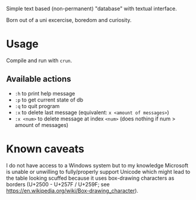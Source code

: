 Simple text based (non-permanent) "database" with textual interface.

Born out of a uni excercise, boredom and curiosity.

# Usage

Compile and run with `crun`.

## Available actions

- `:h` to print help message
- `:p` to get current state of db
- `:q` to quit program
- `:x` to delete last message (equivalent: `x <amount of messages>`)
- `:x <num>` to delete message at index `<num>` (does nothing if num > amount of messages)

# Known caveats

I do not have access to a Windows system but to my knowledge Microsoft is unable or unwilling to fully/properly support Unicode which might lead to the table looking scuffed because it uses box-drawing characters as borders (U+2500 - U+257F / U+259F; see <https://en.wikipedia.org/wiki/Box-drawing_character>).
